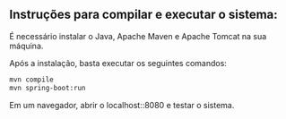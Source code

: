 ## Instruções para compilar e executar o sistema:

É necessário instalar o Java, Apache Maven e Apache Tomcat na sua máquina.

Após a instalação, basta executar os seguintes comandos:
``` Bash
mvn compile 
mvn spring-boot:run
```

Em um navegador, abrir o localhost::8080 e testar o sistema.